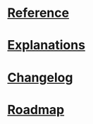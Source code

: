 # [Reference](reference/)
# [Explanations](introduction/)
# [Changelog](changelog/)
# [Roadmap](roadmap/)